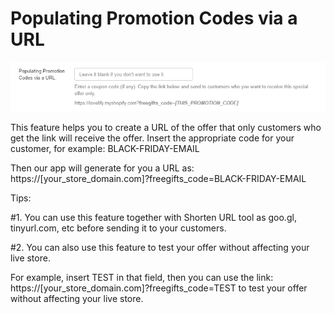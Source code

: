# Populating Promotion Codes via a URL

![](../.gitbook/assets/image%20%2835%29.png)

This feature helps you to create a URL of the offer that only customers who get the link will receive the offer. 
Insert the appropriate code for your customer, for example: BLACK-FRIDAY-EMAIL

Then our app will generate for you a URL as: https://\[your\_store\_domain.com\]?freegifts\_code=BLACK-FRIDAY-EMAIL

Tips: 
  
\#1. You can use this feature together with Shorten URL tool as goo.gl, tinyurl.com, etc before sending it to your customers. 
  
\#2. You can also use this feature to test your offer without affecting your live store. 
  
For example, insert TEST in that field, then you can use the link: https://\[your\_store\_domain.com\]?freegifts\_code=TEST to test your offer without affecting your live store. 







